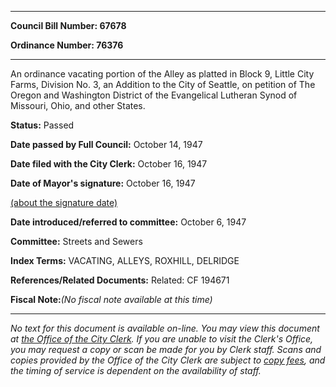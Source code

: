 

********

**Council Bill Number: 67678**
   
**Ordinance Number: 76376**
********

 An ordinance vacating portion of the Alley as platted in Block 9, Little City Farms, Division No. 3, an Addition to the City of Seattle, on petition of The Oregon and Washington District of the Evangelical Lutheran Synod of Missouri, Ohio, and other States.

**Status:** Passed
   
**Date passed by Full Council:** October 14, 1947
   
**Date filed with the City Clerk:** October 16, 1947
   
**Date of Mayor's signature:** October 16, 1947
   
[(about the signature date)](/~public/approvaldate.htm)
   
   
   
**Date introduced/referred to committee:** October 6, 1947
   
**Committee:** Streets and Sewers
   
   
**Index Terms:** VACATING, ALLEYS, ROXHILL, DELRIDGE

**References/Related Documents:** Related: CF 194671

**Fiscal Note:**_(No fiscal note available at this time)_
********

_No text for this document is available on-line. You may view this document at [the Office of the City Clerk](http://www.seattle.gov/leg/clerk/contactUs.htm). If you are unable to visit the Clerk's Office, you may request a copy or scan be made for you by Clerk staff. Scans and copies provided by the Office of the City Clerk are subject to [copy fees](http://clerk.seattle.gov/~public/clerkfees.htm), and the timing of service is dependent on the availability of staff._

